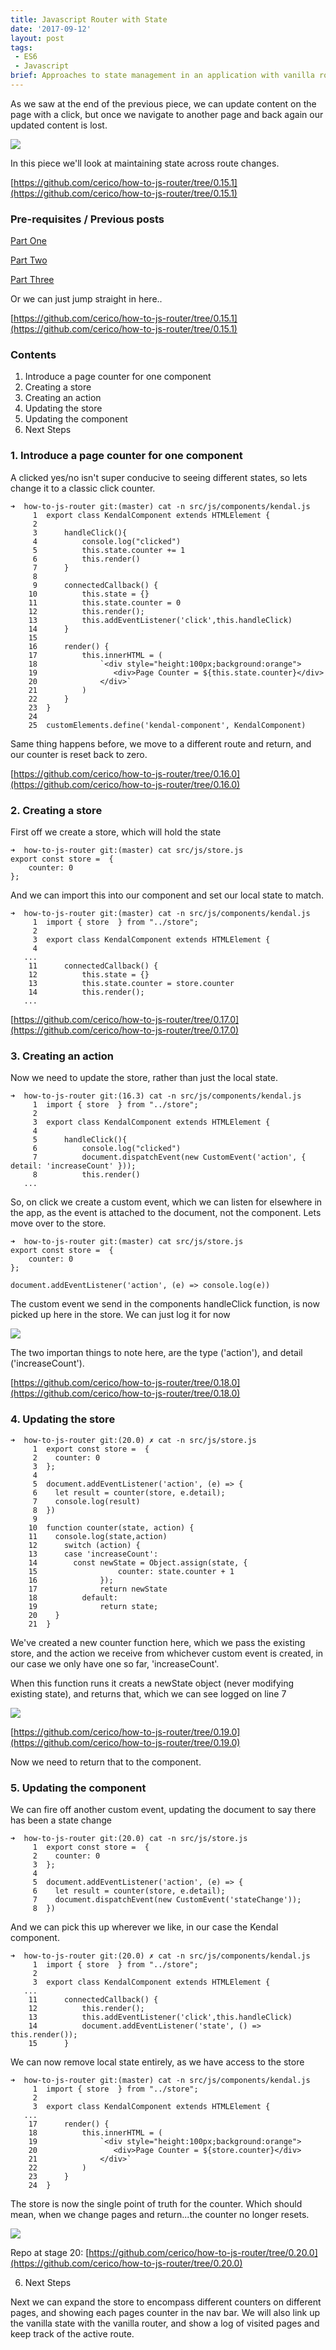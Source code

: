 ```yaml
---
title: Javascript Router with State
date: '2017-09-12'
layout: post
tags: 
 - ES6
 - Javascript
brief: Approaches to state management in an application with vanilla router and web components. (Js Router series part 4)
---
```


As we saw at the end of the previous piece, we can update content on the page with a click, but once we navigate to another page and back again our updated content is lost. 

![](https://dl.dropboxusercontent.com/s/6ktat8t4q9vzyah/A85D07AC-B814-4351-A712-F6D0AD9FE907-574-0000322A62D2EF7C.gif?dl=0 "")

In this piece we'll look at maintaining state across route changes.

[https://github.com/cerico/how-to-js-router/tree/0.15.1](https://github.com/cerico/how-to-js-router/tree/0.15.1)

### Pre-requisites / Previous posts

[Part One](../2017-08-26---javascript-router/)

[Part Two](../2017-09-02---js-router-part-two-refresh/)

[Part Three](../2017-09-11---introducing-web-components/)

Or we can just jump straight in here..

[https://github.com/cerico/how-to-js-router/tree/0.15.1](https://github.com/cerico/how-to-js-router/tree/0.15.1)

### Contents

1. Introduce a page counter for one component
2. Creating a store
3. Creating an action
4. Updating the store
5. Updating the component
6. Next Steps

### 1. Introduce a page counter for one component 

A clicked yes/no isn't super conducive to seeing different states, so lets change it to a classic click counter.

```
➜  how-to-js-router git:(master) cat -n src/js/components/kendal.js
     1	export class KendalComponent extends HTMLElement {
     2
     3	    handleClick(){
     4	        console.log("clicked")
     5	        this.state.counter += 1
     6	        this.render()
     7	    }
     8
     9	    connectedCallback() {
    10	        this.state = {}
    11	        this.state.counter = 0
    12	        this.render();
    13	        this.addEventListener('click',this.handleClick)
    14	    }
    15
    16	    render() {
    17	        this.innerHTML = (
    18	            `<div style="height:100px;background:orange">
    19	               <div>Page Counter = ${this.state.counter}</div>
    20	            </div>`
    21	        )
    22	    }
    23	}
    24
    25	customElements.define('kendal-component', KendalComponent)
```

Same thing happens before, we move to a different route and return, and our counter is reset back to zero.

[https://github.com/cerico/how-to-js-router/tree/0.16.0](https://github.com/cerico/how-to-js-router/tree/0.16.0)

### 2. Creating a store

First off we create a store, which will hold the state

```
➜  how-to-js-router git:(master) cat src/js/store.js
export const store =  {
    counter: 0
};
```


And we can import this into our component and set our local state to match.

```
➜  how-to-js-router git:(master) cat -n src/js/components/kendal.js
     1	import { store  } from "../store";
     2
     3	export class KendalComponent extends HTMLElement {
     4
   ...
    11	    connectedCallback() {
    12	        this.state = {}
    13	        this.state.counter = store.counter
    14	        this.render();
   ...
```

[https://github.com/cerico/how-to-js-router/tree/0.17.0](https://github.com/cerico/how-to-js-router/tree/0.17.0)

### 3. Creating an action

Now we need to update the store, rather than just the local state.

```
➜  how-to-js-router git:(16.3) cat -n src/js/components/kendal.js
     1	import { store  } from "../store";
     2
     3	export class KendalComponent extends HTMLElement {
     4
     5	    handleClick(){
     6	        console.log("clicked")
     7	        document.dispatchEvent(new CustomEvent('action', { detail: 'increaseCount' }));
     8	        this.render()
   ...
```


So, on click we create a custom event, which we can listen for elsewhere in the app, as the event is attached to the document, not the component. Lets move over to the store.

```
➜  how-to-js-router git:(master) cat src/js/store.js
export const store =  {
    counter: 0
};

document.addEventListener('action', (e) => console.log(e))
```

The custom event we send in the components handleClick function, is now picked up here in the store. We can just log it for now

![](https://dl.dropboxusercontent.com/s/y372ltmx2pbrb8b/Screen%20Shot%20on%202017-09-14%20at%2013%3A54%3A33.png?dl=0 "")

The two importan things to note here, are the type ('action'), and detail ('increaseCount').

[https://github.com/cerico/how-to-js-router/tree/0.18.0](https://github.com/cerico/how-to-js-router/tree/0.18.0)

### 4. Updating the store

```
➜  how-to-js-router git:(20.0) ✗ cat -n src/js/store.js
     1	export const store =  {
     2	  counter: 0
     3	};
     4
     5	document.addEventListener('action', (e) => {
     6	  let result = counter(store, e.detail);
     7	  console.log(result)
     8	})
     9
    10	function counter(state, action) {
    11	  console.log(state,action)
    12		switch (action) {
    13	    case 'increaseCount':
    14	      const newState = Object.assign(state, {
    15					counter: state.counter + 1
    16				});
    17				return newState
    18			default:
    19				return state;
    20	  }
    21	}
```

We've created a new counter function here, which we pass the existing store, and the action we receive from whichever custom event is created, in our case we only have one so far, 'increaseCount'.

When this function runs it creats a newState object (never modifying existing state), and returns that, which we can see logged on line 7

![](https://dl.dropboxusercontent.com/s/3i425eq67qqq823/increase.png?dl=0 "")

[https://github.com/cerico/how-to-js-router/tree/0.19.0](https://github.com/cerico/how-to-js-router/tree/0.19.0)

Now we need to return that to the component.

### 5. Updating the component

We can fire off another custom event, updating the document to say there has been a state change

```
➜  how-to-js-router git:(20.0) cat -n src/js/store.js
     1	export const store =  {
     2	  counter: 0
     3	};
     4
     5	document.addEventListener('action', (e) => {
     6	  let result = counter(store, e.detail);
     7	  document.dispatchEvent(new CustomEvent('stateChange'));
     8	})
```

And we can pick this up wherever we like, in our case the Kendal component.

```
➜  how-to-js-router git:(20.0) ✗ cat -n src/js/components/kendal.js
     1	import { store  } from "../store";
     2
     3	export class KendalComponent extends HTMLElement {
   ...
    11	    connectedCallback() {
    12	        this.render();
    13	        this.addEventListener('click',this.handleClick)
    14	        document.addEventListener('state', () => this.render());
    15	    }
```

We can now remove local state entirely, as we have access to the store

```
➜  how-to-js-router git:(master) cat -n src/js/components/kendal.js
     1	import { store  } from "../store";
     2
     3	export class KendalComponent extends HTMLElement {
   ...
    17	    render() {
    18	        this.innerHTML = (
    19	            `<div style="height:100px;background:orange">
    20	               <div>Page Counter = ${store.counter}</div>
    21	            </div>`
    22	        )
    23	    }
    24	}
```


The store is now the single point of truth for the counter. Which should mean, when we change pages and return...the counter no longer resets.

![](https://dl.dropboxusercontent.com/s/son7xslavj6sbuw/87F79E72-B232-4D87-9BFC-B05638CBB82C-574-00003FF119F42451.gif?dl=0 "")

Repo at stage 20: [https://github.com/cerico/how-to-js-router/tree/0.20.0](https://github.com/cerico/how-to-js-router/tree/0.20.0)

6. Next Steps

Next we can expand the store to encompass different counters on different pages, and showing each pages counter in the nav bar. We will also link up the vanilla state with the vanilla router, and show a log of visited pages and keep track of the active route.









